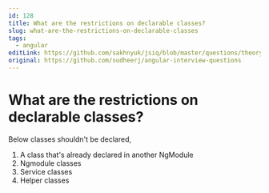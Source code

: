 ```yaml
---
id: 128
title: What are the restrictions on declarable classes?
slug: what-are-the-restrictions-on-declarable-classes
tags:
  - angular
editLink: https://github.com/sakhnyuk/jsiq/blob/master/questions/theory/angular/128.md
original: https://github.com/sudheerj/angular-interview-questions
---
```


# What are the restrictions on declarable classes?

Below classes shouldn't be declared,

1. A class that's already declared in another NgModule
2. Ngmodule classes
3. Service classes
4. Helper classes